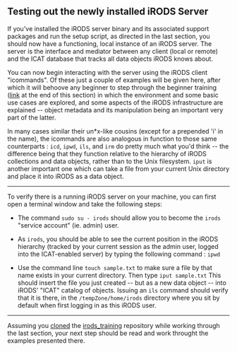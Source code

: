 ## Testing out the newly installed iRODS Server

If you've installed the iRODS server binary and its associated support packages and run the setup script, as directed in the last section, you should now have a functioning, local instance of an iRODS server. The server is the interface and mediator between any client (local or remote) and the ICAT database that tracks all data objects iRODS knows about.

You can now begin interacting with the server using the iRODS client "icommands".  Of these just a couple of examples will be given here, after which it will behoove any beginner to step through the beginner training ([link](#endsection) at the end of this section) in which the environment and some basic use cases are explored, and some aspects of the iRODS infrastructure are explained -- object metadata and its manipulation being an important very part of the latter.

In many cases similar their un\*x-like cousins (except for a prepended 'i' in the name), the icommands are also analogous in function to those same counterparts : `icd`, `ipwd`, `ils`, and `irm` do pretty much what you'd think -- the difference being that they function relative to the hierarchy of iRODS collections  and data objects, rather than to the Unix filesystem. `iput` is another important one which can take a file from your current Unix directory and place it into iRODS as a data object.

---

To verify there is a running iRODS server on your machine, you can first open a terminal window and take the following steps:

* The command `sudo su - irods` should allow you to become the `irods` "service account" (ie. admin) user.

* As `irods`, you should be able to see the current position in the iRODS hierarchy (tracked by your current session as the admin user, logged into the ICAT-enabled server) by typing the following command : `ipwd`

* Use the command line `touch sample.txt` to make sure a file by that name exists in your current directory.  Then type `iput sample.txt` This should insert the file you just created -- but as a new data object -- into iRODS' "ICAT" catalog of objects. Issuing an `ils` command should verify that it is there, in the `/tempZone/home/irods` directory where you sit by default when first logging in as this iRODS user.

---
<A name="endsection"></A>
Assuming you [cloned](http://slides.com/irods/ugm2017-getting-started#/2) the [irods_training](https://github.com/irods/irods_training) repository while working through the last section, your next step should be  read and work throught the examples presented there.
